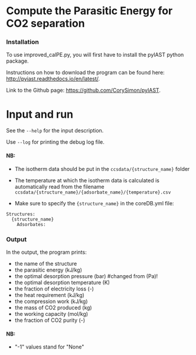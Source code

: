 # Compute the Parasitic Energy for CO2 separation

### Installation

To use improved_calPE.py, you will first have to install the pyIAST python package.

Instructions on how to download the program can be found here: http://pyiast.readthedocs.io/en/latest/.

Link to the Github page: https://github.com/CorySimon/pyIAST.

# Input and run

See the `--help` for the input description.

Use `--log` for printing the debug log file.

#### NB:

* The isotherm data should be put in the `ccsdata/{structure_name}` folder

* The temperature at which the isotherm data is calculated is automatically read from the
filename `ccsdata/{structure_name}/{adsorbate_name}/{temperature}.csv`

* Make sure to specify the `{structure_name}` in the coreDB.yml file:
```
Structures:
  {structure_name}
    Adsorbates:
```
### Output

In the output, the program prints:

* the name of the structure
* the parasitic energy (kJ/kg)
* the optimal desorption pressure (bar) #changed from (Pa)!
* the optimal desorption temperature (K)
* the fraction of electricity loss (-)
* the heat requirement (kJ/kg)
* the compression work (kJ/kg)
* the mass of CO2 produced (kg)
* the working capacity (mol/kg)
* the fraction of CO2 purity (-)

#### NB:

* "-1" values stand for "None"

